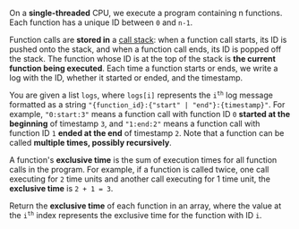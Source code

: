 On a **single-threaded** CPU, we execute a program containing n functions. Each function has a unique ID between `0` and `n-1`.

Function calls are **stored in** a [call stack](https://en.wikipedia.org/wiki/Call_stack): when a function call starts, its ID is pushed onto the stack, and when a function call ends, its ID is popped off the stack. The function whose ID is at the top of the stack is **the current function being executed**. Each time a function starts or ends, we write a log with the ID, whether it started or ended, and the timestamp.

You are given a list `logs`, where `logs[i]` represents the <code>i<sup>th</sup></code> log message formatted as a string `"{function_id}:{"start" | "end"}:{timestamp}"`. For example, `"0:start:3"` means a function call with function ID `0` **started at the beginning** of timestamp `3`, and `"1:end:2"` means a function call with function ID `1` **ended at the end** of timestamp `2`. Note that a function can be called **multiple times, possibly recursively**.

A function's **exclusive time** is the sum of execution times for all function calls in the program. For example, if a function is called twice, one call executing for `2` time units and another call executing for 1 time unit, the **exclusive time** is `2 + 1 = 3`.

Return the **exclusive time** of each function in an array, where the value at the <code>i<sup>th</sup></code> index represents the exclusive time for the function with ID `i`.